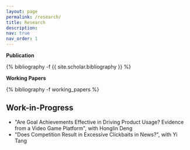 ```yaml
---
layout: page
permalink: /research/
title: Research
description: 
nav: true
nav_order: 1
---
```

<!-- _pages/publications.md -->

<b>Publication</b>
<div class="publications">

{% bibliography -f {{ site.scholar.bibliography }} %}

</div>


<div class="publications">
<b>Working Papers</b>

{% bibliography -f working_papers %}

</div>


<b>Work-in-Progress</b>
-------

- "Are Goal Achievements Effective in Driving Product Usage? Evidence from a Video Game Platform", with Honglin Deng
- "Does Competition Result in Excessive Clickbaits in News?", with Yi Tang

